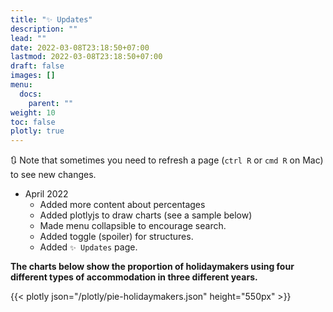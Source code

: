 ```yaml
---
title: "✨ Updates"
description: ""
lead: ""
date: 2022-03-08T23:18:50+07:00
lastmod: 2022-03-08T23:18:50+07:00
draft: false
images: []
menu:
  docs:
    parent: ""
weight: 10
toc: false
plotly: true
---
```


🔃 Note that sometimes you need to refresh a page (`ctrl R` or `cmd R` on Mac) to see new changes.

- April 2022
  - Added more content about percentages
  - Added plotlyjs to draw charts (see a sample below)
  - Made menu collapsible to encourage search.
  - Added toggle (spoiler) for structures.
  - Added `✨ Updates` page.

**The charts below show the proportion of holidaymakers using four different types of accommodation in three different years.**

{{< plotly json="/plotly/pie-holidaymakers.json" height="550px" >}}
